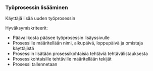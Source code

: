### Työprosessin lisääminen

Käyttäjä lisää uuden työprosessin

Hyväksymiskriteerit:
* Päävalikosta pääsee työprosessin lisäyssivulle
* Prosessille määritellään nimi, alkupäivä, loppupäivä ja omistaja käyttäjistä
* Prosessiin lisätään prosessikohtaisia tehtäviä tehtävälistauksesta
* Prosessikohtaisille tehtäville määritellään tekijät
* Prosessi tallennetaan 
